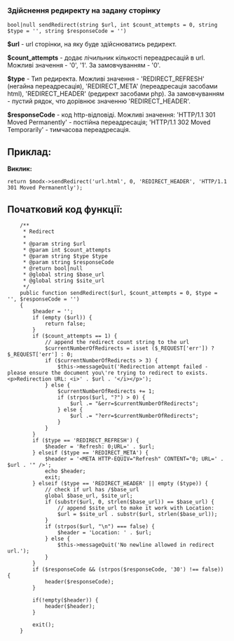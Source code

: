 ### Здійснення редиректу на задану сторінку

```
bool|null sendRedirect(string $url, int $count_attempts = 0, string $type = '', string $responseCode = '')
```

**$url** - url сторінки, на яку буде здійснюватись редирект.

**$count_attempts** - додає лічильник кількості переадресацій в url. Можливі значення - '0', '1'. За замовчуванням - '0'.

**$type** - Тип редиректа. Можливі значення - 'REDIRECT_REFRESH' (негайна переадресація), 'REDIRECT_META' (переадресація засобами html), 'REDIRECT_HEADER' (редирект засобами php). За замовчуванням - пустий рядок, что дорівнює значенню 'REDIRECT_HEADER'.

**$responseCode** - код http-відповіді. Можливі значення: 'HTTP/1.1 301 Moved Permanently' - постійна переадресація; 'HTTP/1.1 302 Moved Temporarily' - тимчасова переадресація.


## Приклад:

**Виклик:**
```
return $modx->sendRedirect('url.html', 0, 'REDIRECT_HEADER', 'HTTP/1.1 301 Moved Permanently');
```

## Початковий код функції:
```
    /**
     * Redirect
     *
     * @param string $url
     * @param int $count_attempts
     * @param string $type $type
     * @param string $responseCode
     * @return bool|null
     * @global string $base_url
     * @global string $site_url
     */
    public function sendRedirect($url, $count_attempts = 0, $type = '', $responseCode = '')
    {
        $header = '';
        if (empty ($url)) {
            return false;
        }
        if ($count_attempts == 1) {
            // append the redirect count string to the url
            $currentNumberOfRedirects = isset ($_REQUEST['err']) ? $_REQUEST['err'] : 0;
            if ($currentNumberOfRedirects > 3) {
                $this->messageQuit('Redirection attempt failed - please ensure the document you\'re trying to redirect to exists. <p>Redirection URL: <i>' . $url . '</i></p>');
            } else {
                $currentNumberOfRedirects += 1;
                if (strpos($url, "?") > 0) {
                    $url .= "&err=$currentNumberOfRedirects";
                } else {
                    $url .= "?err=$currentNumberOfRedirects";
                }
            }
        }
        if ($type == 'REDIRECT_REFRESH') {
            $header = 'Refresh: 0;URL=' . $url;
        } elseif ($type == 'REDIRECT_META') {
            $header = '<META HTTP-EQUIV="Refresh" CONTENT="0; URL=' . $url . '" />';
            echo $header;
            exit;
        } elseif ($type == 'REDIRECT_HEADER' || empty ($type)) {
            // check if url has /$base_url
            global $base_url, $site_url;
            if (substr($url, 0, strlen($base_url)) == $base_url) {
                // append $site_url to make it work with Location:
                $url = $site_url . substr($url, strlen($base_url));
            }
            if (strpos($url, "\n") === false) {
                $header = 'Location: ' . $url;
            } else {
                $this->messageQuit('No newline allowed in redirect url.');
            }
        }
        if ($responseCode && (strpos($responseCode, '30') !== false)) {
            header($responseCode);
        }

        if(!empty($header)) {
            header($header);
        }

        exit();
    }	
```
